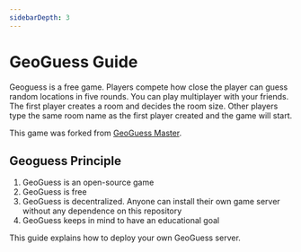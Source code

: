 ```yaml
---
sidebarDepth: 3
---
```

# GeoGuess Guide

Geoguess is a free game. Players compete how close the player can guess random locations in five rounds. 
You can play multiplayer with your friends. The first player creates a room and decides the room size. Other players type the same room name as the first player created and the game will start.

This game was forked from [GeoGuess Master](https://geoguessmaster.com/).



## Geoguess Principle
1. GeoGuess is an open-source game
2. GeoGuess is free
3. GeoGuess is decentralized. Anyone can install their own game server without any dependence on this repository
4. GeoGuess keeps in mind to have an educational goal



This guide explains how to deploy your own GeoGuess server.

<!--imageSocial"https://geoguess.games/img/social.jpg"-->
